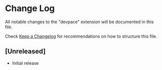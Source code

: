 # Change Log

All notable changes to the "devpace" extension will be documented in this file.

Check [Keep a Changelog](http://keepachangelog.com/) for recommendations on how to structure this file.

## [Unreleased]

- Initial release
